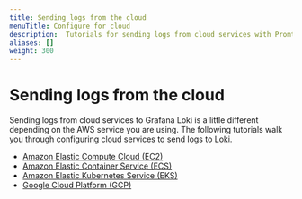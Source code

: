 ```yaml
---
title: Sending logs from the cloud
menuTitle: Configure for cloud
description:  Tutorials for sending logs from cloud services with Promtail.
aliases: []
weight: 300
---
```


# Sending logs from the cloud

Sending logs from cloud services to Grafana Loki is a little different depending on the AWS service you are using. The following tutorials walk you through configuring cloud services to send logs to Loki.

- [Amazon Elastic Compute Cloud (EC2)](ec2/)
- [Amazon Elastic Container Service (ECS)](ecs/)
- [Amazon Elastic Kubernetes Service (EKS)](eks/)
- [Google Cloud Platform (GCP)](gcp/)

